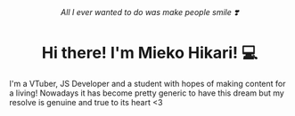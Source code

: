 <div align=center>
 
###### All I ever wanted to do was make people smile ❣️
 
 # Hi there! I'm Mieko Hikari! 💻
</div>
I'm a VTuber, JS Developer and a student with hopes of making content for a living! Nowadays it has become pretty generic to have this dream but my resolve is genuine and true to its heart <3

<!-- BEGIN YOUTUBE-CARDS -->
<!-- END YOUTUBE-CARDS -->
